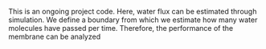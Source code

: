 This is an ongoing project code.
Here, water flux can be estimated through simulation. We define a boundary from which we estimate how many water molecules have passed per time.
Therefore, the performance of the membrane can be analyzed
